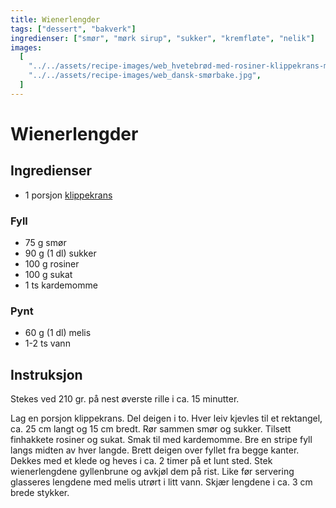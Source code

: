 ```yaml
---
title: Wienerlengder
tags: ["dessert", "bakverk"]
ingredienser: ["smør", "mørk sirup", "sukker", "kremfløte", "nelik"]
images:
  [
    "../../assets/recipe-images/web_hvetebrød-med-rosiner-klippekrans-mandelfylte-smørboller-eplegjemmer.jpg",
    "../../assets/recipe-images/web_dansk-smørbake.jpg",
  ]
---
```


# Wienerlengder

## Ingredienser

- 1 porsjon [klippekrans](./klippekrans-2)

### Fyll

- 75 g smør
- 90 g (1 dl) sukker
- 100 g rosiner
- 100 g sukat
- 1 ts kardemomme

### Pynt

- 60 g (1 dl) melis
- 1-2 ts vann

## Instruksjon

Stekes ved 210 gr. på nest øverste rille i ca. 15 minutter.

Lag en porsjon klippekrans. Del deigen i to. Hver leiv kjevles til et rektangel, ca. 25 cm langt og 15 cm bredt. Rør sammen smør og sukker. Tilsett finhakkete rosiner og sukat. Smak til med kardemomme. Bre en stripe fyll langs midten av hver langde. Brett deigen over fyllet fra begge kanter. Dekkes med et klede og heves i ca. 2 timer på et lunt sted. Stek wienerlengdene gyllenbrune og avkjøl dem på rist. Like før servering glasseres lengdene med melis utrørt i litt vann. Skjær lengdene i ca. 3 cm brede stykker.
